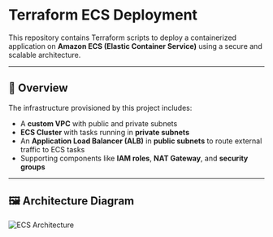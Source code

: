 
# Terraform ECS Deployment

This repository contains Terraform scripts to deploy a containerized application on **Amazon ECS (Elastic Container Service)** using a secure and scalable architecture.

---

## 🚀 Overview

The infrastructure provisioned by this project includes:

- A **custom VPC** with public and private subnets
- **ECS Cluster** with tasks running in **private subnets**
- An **Application Load Balancer (ALB)** in **public subnets** to route external traffic to ECS tasks
- Supporting components like **IAM roles**, **NAT Gateway**, and **security groups**

---

## 🖼️ Architecture Diagram

![ECS Architecture](images/ECS-Architecture.png)

